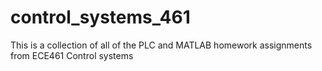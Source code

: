 # control_systems_461
This is a collection of all of the PLC and MATLAB homework assignments from ECE461 Control systems
